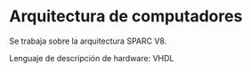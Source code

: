 # Arquitectura de computadores

Se trabaja sobre la arquitectura SPARC V8.

Lenguaje de descripción de hardware: VHDL
